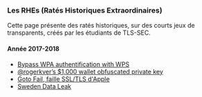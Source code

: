 ### Les RHEs (Ratés Historiques Extraordinaires)

Cette page présente des ratés historiques, sur des courts jeux de transparents, créés par les étudiants de TLS-SEC.

#### Année 2017-2018

   * [Bypass WPA authentification with WPS](/documents/RHE/WPS.pdf)
   * [@rogerkver’s $1,000 wallet obfuscated private key](/documents/RHE/RogerVer.pdf)
   * [Goto Fail, faille SSL/TLS d'Apple](/documents/RHE/RHE_goto_fail.pdf)
   * [Sweden Data Leak](/documents/RHE/RHE_Sweden_Data_Leak.pdf)

